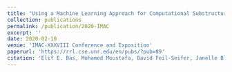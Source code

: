 ```yaml
---
title: "Using a Machine Learning Approach for Computational Substructure in Real-Time Hybrid Simulation."
collection: publications
permalink: /publication/2020-IMAC
excerpt: ''
date: 2020-02-10
venue: 'IMAC-XXXVIII Conference and Exposition'
paperurl: 'https://rrl.cse.unr.edu/en/pubs/?pub=89'
citation: 'Elif E. Bas, Mohamed Moustafa, David Feil-Seifer, Janelle Blankenburg. "Using a Machine Learning Approach for Computational Substructure in Real-Time Hybrid Simulation." To Appear in IMAC-XXXVIII Conference and Exposition, Houston, TX, Feb 2020. Society for Experimental Mechanics (SEM)'
---
```

